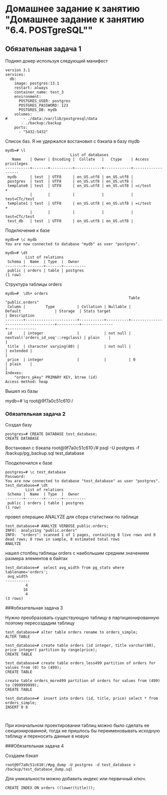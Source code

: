 
# Домашнее задание к занятию "Домашнее задание к занятию "6.4. POSTgreSQL""

## Обязательная задача 1

Поднял докер используя  следующий манифест
```
version 3.1
services:
  db:
    image: postgres:13.1
    restart: always
    container_name: test_3
    environment:
      POSTGRES_USER: postgres
      POSTGRES_PASSWORD: 123
      POSTGRES_DB: mydb
    volumes:
#       - ./data:/var/lib/postgresql/data
       - ./backup:/backup
    ports:
      - "5432:5432"
  ```
  
Список баз. Я не удержался востановил с бэкапа в  базу mydb 

```
mydb=# \l
                             List of databases
   Name    | Owner | Encoding |  Collate   |   Ctype    | Access privileges 
-----------+-------+----------+------------+------------+-------------------
 mydb      | test  | UTF8     | en_US.utf8 | en_US.utf8 | 
 postgres  | test  | UTF8     | en_US.utf8 | en_US.utf8 | 
 template0 | test  | UTF8     | en_US.utf8 | en_US.utf8 | =c/test          +
           |       |          |            |            | test=CTc/test
 template1 | test  | UTF8     | en_US.utf8 | en_US.utf8 | =c/test          +
           |       |          |            |            | test=CTc/test
 test_db   | test  | UTF8     | en_US.utf8 | en_US.utf8 | 

```

Подключения к базе
```
mydb=# \c mydb
You are now connected to database "mydb" as user "postgres".
```
```
mydb=# \dt
         List of relations
 Schema |  Name  | Type  |  Owner
--------+--------+-------+----------
 public | orders | table | postgres
(1 row)
```

Структура  таблицы orders
```
mydb=#  \dS+ orders
                                                       Table "public.orders"
 Column |         Type          | Collation | Nullable |              Default               | Storage  | Stats target
| Description
--------+-----------------------+-----------+----------+------------------------------------+----------+--------------
+-------------
 id     | integer               |           | not null | nextval('orders_id_seq'::regclass) | plain    |
|
 title  | character varying(80) |           | not null |                                    | extended |
|
 price  | integer               |           |          | 0                                  | plain    |
|
Indexes:
    "orders_pkey" PRIMARY KEY, btree (id)
Access method: heap
```
Вышел из базы

mydb=# \q
root@9f7a0c51c610:/

### Обязательная задача 2

Создал базу 
```
postgres=# CREATE DATABASE test_database;
CREATE DATABASE
```
Востановил с бэкапа
root@9f7a0c51c610:/# psql -U postgres -f /backup/pg_backup.sql test_database 

Поодключился к базе
```
postgres=# \c test_database
Password: 
You are now connected to database "test_database" as user "postgres".
test_database=# \dt
         List of relations
 Schema |  Name  | Type  |  Owner   
--------+--------+-------+----------
 public | orders | table | postgres
(1 row)
```
провел операцию ANALYZE для сбора статистики по таблице
```
test_database=# ANALYZE VERBOSE public.orders;
INFO:  analyzing "public.orders"
INFO:  "orders": scanned 1 of 1 pages, containing 8 live rows and 0 dead rows; 8 rows in sample, 8 estimated total rows
ANALYZE
```
нашел столбец таблицы orders с наибольшим средним значением размера элементов в байтах
```
test_database=#  select avg_width from pg_stats where tablename='orders';
 avg_width
-----------
         4
        16
         4
(3 rows)
```
###обязательная задача 3

Нужно преобразовать существующую таблицу в партиционированную поэтому пересоздадим таблицу 

```
test_database=# alter table orders rename to orders_simple;
ALTER TABLE

test_database=# create table orders (id integer, title varchar(80), price integer) partition by range(price);
CREATE TABLE

test_database=# create table orders_less499 partition of orders for values from (0) to (499);
CREATE TABLE

create table orders_more499 partition of orders for values from (499) to (999999999);
CREATE TABLE

test_database=#  insert into orders (id, title, price) select * from orders_simple;
INSERT 0 8



```
При изначальном проектировании таблиц можно было сделать ее секционированной, тогда не пришлось бы переименовывать исходную таблицу и переносить данные в новую


###Обязательная задача 4

Создаем бэкап
```
root@9f7a0c51c610:/#pg_dump -U postgres -d test_database > /backup/test_database_dump.sql
```

Для уникальности можно добавить индекс или первичный ключ.

    CREATE INDEX ON orders ((lower(title)));
